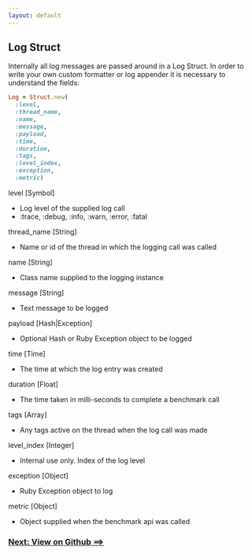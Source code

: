 ```yaml
---
layout: default
---
```


## Log Struct

Internally all log messages are passed around in a Log Struct. In order
to write your own custom formatter or log appender it is necessary to understand
the fields:

~~~ruby
Log = Struct.new(
  :level,
  :thread_name,
  :name,
  :message,
  :payload,
  :time,
  :duration,
  :tags,
  :level_index,
  :exception,
  :metric)
~~~

level [Symbol]

* Log level of the supplied log call
* :trace, :debug, :info, :warn, :error, :fatal

thread_name [String]

* Name or id of the thread in which the logging call was called

name [String]

* Class name supplied to the logging instance

message [String]

* Text message to be logged

payload [Hash\|Exception]

* Optional Hash or Ruby Exception object to be logged

time [Time]

* The time at which the log entry was created

duration [Float]

* The time taken in milli-seconds to complete a benchmark call

tags [Array<String>]

* Any tags active on the thread when the log call was made

level_index [Integer]

* Internal use only. Index of the log level

exception [Object]

* Ruby Exception object to log

metric [Object]

* Object supplied when the benchmark api was called

### [Next: View on Github ==>](https://github.com/rocketjob/semantic_logger)
